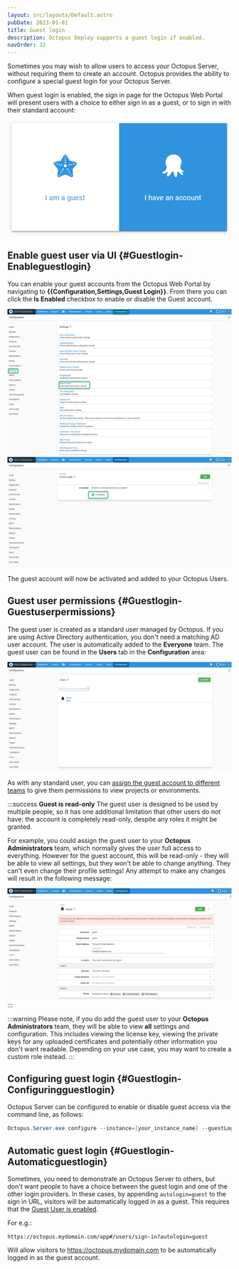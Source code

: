 ```yaml
---
layout: src/layouts/Default.astro
pubDate: 2023-01-01
title: Guest login
description: Octopus Deploy supports a guest login if enabled.
navOrder: 32
---
```


Sometimes you may wish to allow users to access your Octopus Server, without requiring them to create an account. Octopus provides the ability to configure a special guest login for your Octopus Server.

When guest login is enabled, the sign in page for the Octopus Web Portal will present users with a choice to either sign in as a guest, or to sign in with their standard account:

![](images/guest.png "width=500")

## Enable guest user via UI {#Guestlogin-Enableguestlogin}

You can enable your guest accounts from the Octopus Web Portal by navigating to **{{Configuration,Settings,Guest Login}}**. From there you can click the **Is Enabled** checkbox to enable or disable the Guest account.

![](images/enableguests1.png "width=500")
![](images/enableguests2.png "width=500")

The guest account will now be activated and added to your Octopus Users.

## Guest user permissions {#Guestlogin-Guestuserpermissions}

The guest user is created as a standard user managed by Octopus. If you are using Active Directory authentication, you don't need a matching AD user account. The user is automatically added to the **Everyone** team. The guest user can be found in the **Users** tab in the **Configuration** area:

![](images/guestuser.png "width=500")

As with any standard user, you can [assign the guest account to different teams](/docs/security/users-and-teams/index.md) to give them permissions to view projects or environments.

:::success
**Guest is read-only**
The guest user is designed to be used by multiple people, so it has one additional limitation that other users do not have: the account is completely read-only, despite any roles it might be granted.

For example, you could assign the guest user to your **Octopus Administrators** team, which normally gives the user full access to everything. However for the guest account, this will be read-only - they will be able to view all settings, but they won't be able to change anything. They can't even change their profile settings! Any attempt to make any changes will result in the following message:

![](images/guestuserpermissions.png "width=500")
:::

:::warning
Please note, if you do add the guest user to your **Octopus Administrators** team, they will be able to view **all** settings and configuration. This includes viewing the license key, viewing the private keys for any uploaded certificates and potentially other information you don't want readable. Depending on your use case, you may want to create a custom role instead.
:::

## Configuring guest login {#Guestlogin-Configuringguestlogin}

Octopus Server can be configured to enable or disable guest access via the command line, as follows:

```powershell
Octopus.Server.exe configure --instance=[your_instance_name] --guestLoginEnabled=true
```

## Automatic guest login {#Guestlogin-Automaticguestlogin}
Sometimes, you need to demonstrate an Octopus Server to others, but don't want people to have a choice between the guest login and one of the other login providers. In these cases, by appending `autologin=guest` to the sign in URL, visitors will be automatically logged in as a guest. This requires that the [Guest User is enabled](#Guestlogin-Enableguestlogin).

For e.g.:
```
https://octopus.mydomain.com/app#/users/sign-in?autologin=guest
```
Will allow visitors to https://octopus.mydomain.com to be automatically logged in as the guest account.
